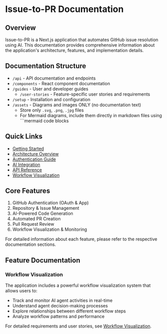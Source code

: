 # Issue-to-PR Documentation

## Overview

Issue-to-PR is a Next.js application that automates GitHub issue resolution using AI. This documentation provides comprehensive information about the application's architecture, features, and implementation details.

## Documentation Structure

- `/api` - API documentation and endpoints
- `/components` - React component documentation
- `/guides` - User and developer guides
  - `/user-stories` - Feature-specific user stories and requirements
- `/setup` - Installation and configuration
- `/assets` - Diagrams and images ONLY (no documentation text)
  - Store only `.svg`, `.png`, `.jpg` files
  - For Mermaid diagrams, include them directly in markdown files using ```mermaid code blocks

## Quick Links

- [Getting Started](setup/getting-started.md)
- [Architecture Overview](guides/architecture.md)
- [Authentication Guide](guides/authentication.md)
- [AI Integration](guides/ai-integration.md)
- [API Reference](api/README.md)
- [Workflow Visualization](guides/user-stories/workflow-visualization.md)

## Core Features

1. GitHub Authentication (OAuth & App)
2. Repository & Issue Management
3. AI-Powered Code Generation
4. Automated PR Creation
5. Pull Request Review
6. Workflow Visualization & Monitoring

For detailed information about each feature, please refer to the respective documentation sections.

## Feature Documentation

### Workflow Visualization

The application includes a powerful workflow visualization system that allows users to:

- Track and monitor AI agent activities in real-time
- Understand agent decision-making processes
- Explore relationships between different workflow steps
- Analyze workflow patterns and performance

For detailed requirements and user stories, see [Workflow Visualization](guides/user-stories/workflow-visualization.md).
